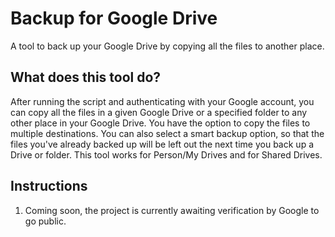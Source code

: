 # Backup for Google Drive
A tool to back up your Google Drive by copying all the files to another place.
## What does this tool do?
After running the script and authenticating with your Google account, you can copy all the files in a given Google Drive or a specified folder to any other place in your Google Drive. You have the option to copy the files to multiple destinations. You can also select a smart backup option, so that the files you've already backed up will be left out the next time you back up a Drive or folder. This tool works for Person/My Drives and for Shared Drives.
## Instructions
1. Coming soon, the project is currently awaiting verification by Google to go public.
